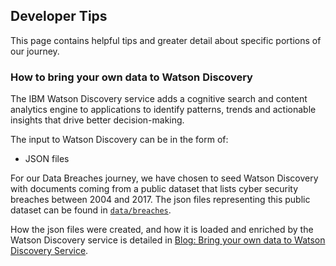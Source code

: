 ## Developer Tips

This page contains helpful tips and greater detail about specific portions of our journey.


### How to bring your own data to Watson Discovery

The IBM Watson Discovery service adds a cognitive search and content analytics engine to applications to identify patterns, trends and actionable insights that drive better decision-making.

The input to Watson Discovery can be in the form of:
* JSON files

For our Data Breaches journey, we have chosen to seed Watson Discovery with documents coming from a public dataset that lists cyber security breaches between 2004 and 2017. The json files representing this public dataset can be found in [`data/breaches`](data/breaches).

How the json files were created, and how it is loaded and enriched by the Watson Discovery service is detailed in [Blog: Bring your own data to Watson Discovery Service](doc/index.md).
